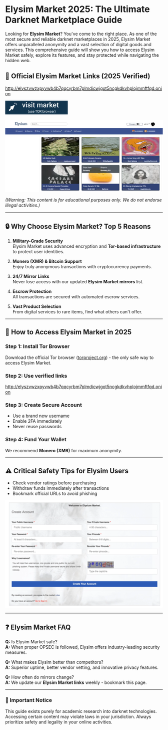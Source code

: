 # Elysim Market 2025: The Ultimate Darknet Marketplace Guide

Looking for **Elysim Market**? You've come to the right place. As one of the most secure and reliable darknet marketplaces in 2025, Elysim Market offers unparalleled anonymity and a vast selection of digital goods and services. This comprehensive guide will show you how to access Elysim Market safely, explore its features, and stay protected while navigating the hidden web.

## 🔗 Official Elysim Market Links (2025 Verified)

http://elyszvwzxpyvwb4b7qqcyrbm7plmdicwjgot5ncgkdkvhplojmmftfqd.onion

[<img src="/static/accent.webp" width="200">](http://elyszvwzxpyvwb4b7qqcyrbm7plmdicwjgot5ncgkdkvhplojmmftfqd.onion)

<a href="http://elyszvwzxpyvwb4b7qqcyrbm7plmdicwjgot5ncgkdkvhplojmmftfqd.onion"><img src="/static/pad.webp" alt="Elysim Market Onion Link" style="max-width: 100%;"></a>

*(Warning: This content is for educational purposes only. We do not endorse illegal activities.)*

---

## 🔒 Why Choose Elysim Market? Top 5 Reasons

1. **Military-Grade Security**  
   Elysim Market uses advanced encryption and **Tor-based infrastructure** to protect user identities.

2. **Monero (XMR) & Bitcoin Support**  
   Enjoy truly anonymous transactions with cryptocurrency payments.

3. **24/7 Mirror Links**  
   Never lose access with our updated **Elysim Market mirrors** list.

4. **Escrow Protection**  
   All transactions are secured with automated escrow services.

5. **Vast Product Selection**  
   From digital services to rare items, find what others can't offer.

---

## 🚀 How to Access Elysim Market in 2025

### Step 1: Install Tor Browser  
Download the official Tor browser ([torproject.org](https://www.torproject.org/)) - the only safe way to access Elysim Market.

### Step 2: Use verified links
http://elyszvwzxpyvwb4b7qqcyrbm7plmdicwjgot5ncgkdkvhplojmmftfqd.onion

### Step 3: Create Secure Account  
- Use a brand new username  
- Enable 2FA immediately  
- Never reuse passwords  

### Step 4: Fund Your Wallet  
We recommend **Monero (XMR)** for maximum anonymity.

---

## ⚠️ Critical Safety Tips for Elysim Users

- Check vendor ratings before purchasing  
- Withdraw funds immediately after transactions  
- Bookmark official URLs to avoid phishing

<a href="http://elyszvwzxpyvwb4b7qqcyrbm7plmdicwjgot5ncgkdkvhplojmmftfqd.onion"><img src="/static/inspect.webp" alt="Secure Elysim Market Login" style="max-width: 100%;"></a>

---

## ❓ Elysim Market FAQ

**Q:** Is Elysim Market safe?  
**A:** When proper OPSEC is followed, Elysim offers industry-leading security measures.

**Q:** What makes Elysim better than competitors?  
**A:** Superior uptime, better vendor vetting, and innovative privacy features.

**Q:** How often do mirrors change?  
**A:** We update our **Elysim Market links** weekly - bookmark this page.

---

### 📢 Important Notice  
This guide exists purely for academic research into darknet technologies. Accessing certain content may violate laws in your jurisdiction. Always prioritize safety and legality in your online activities.
